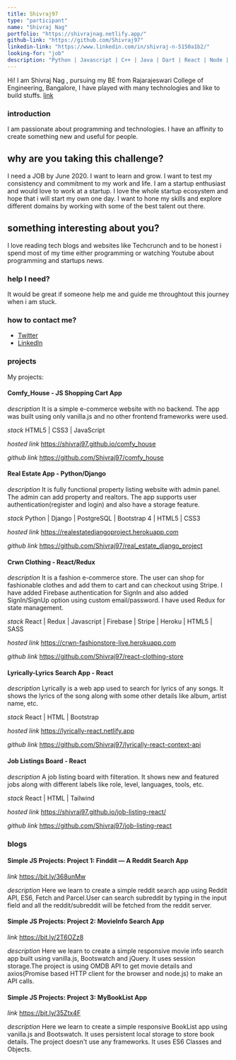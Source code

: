 ```yaml
---
title: Shivraj97
type: "participant"
name: "Shivraj Nag"
portfolio: "https://shivrajnag.netlify.app/"
github-link: "https://github.com/Shivraj97"
linkedin-link: "https://www.linkedin.com/in/shivraj-n-5150a1b2/"
looking-for: "job"
description: "Python | Javascript | C++ | Java | Dart | React | Node | Django | Flutter | Startup Enthusiast"
---
```


Hi! I am Shivraj Nag , pursuing my BE from Rajarajeswari College of Engineering, Bangalore, I have played with many technologies and like to build stuffs. [link](https://github.com/Shivraj97)

### introduction

I am passionate about programming and technologies. I have an affinity to create something new and useful for people.

## why are you taking this challenge?

I need a JOB by June 2020.
I want to learn and grow. I want to test my consistency and commitment to my work and life.
I am a startup enthusiast and would love to work at a startup. I love the whole startup ecosystem and hope that i will start my own one day. I want to hone my skills and explore different domains by working with some of the best talent out there.

## something interesting about you?

I love reading tech blogs and websites like Techcrunch and to be honest i spend most of my time either programming or watching Youtube about programming and startups news.

### help I need?

It would be great if someone help me and guide me throughtout this journey when i am stuck.

### how to contact me?

- [Twitter](https://twitter.com/ShivrajNag1997)
- [LinkedIn](https://www.linkedin.com/in/shivraj-n-5150a1b2/)

### projects

My projects:

#### Comfy_House - JS Shopping Cart App

_description_ It is a simple e-commerce website with no backend. The app was built using only vanilla.js and no other frontend frameworks were used.

_stack_ HTML5 | CSS3 | JavaScript

_hosted link_ https://shivraj97.github.io/comfy_house

_github link_ https://github.com/Shivraj97/comfy_house

#### Real Estate App - Python/Django

_description_ It is fully functional property listing website with admin panel. The admin can add property and realtors. The app supports user authentication(register and login) and also have a storage feature.

_stack_ Python | Django | PostgreSQL | Bootstrap 4 | HTML5 | CSS3

_hosted link_ https://realestatedjangoproject.herokuapp.com

_github link_ https://github.com/Shivraj97/real_estate_django_project

#### Crwn Clothing - React/Redux

_description_ It is a fashion e-commerce store. The user can shop for fashionable clothes and add them to cart and can checkout using Stripe. I have added Firebase authentication for SignIn and also added SignIn/SignUp option using custom email/password. I have used Redux for state management.

_stack_ React | Redux | Javascript | Firebase | Stripe | Heroku | HTML5 | SASS

_hosted link_ https://crwn-fashionstore-live.herokuapp.com

_github link_ https://github.com/Shivraj97/react-clothing-store

#### Lyrically-Lyrics Search App - React

_description_ Lyrically is a web app used to search for lyrics of any songs. It shows the lyrics of the song along with some other details like album, artist name, etc.

_stack_ React | HTML | Bootstrap

_hosted link_ https://lyrically-react.netlify.app

_github link_ https://github.com/Shivraj97/lyrically-react-context-api

#### Job Listings Board - React

_description_ A job listing board with filteration. It shows new and featured jobs along with different labels like role, level, languages, tools, etc.

_stack_ React | HTML | Tailwind

_hosted link_ https://shivraj97.github.io/job-listing-react/

_github link_ https://github.com/Shivraj97/job-listing-react

### blogs

#### Simple JS Projects: Project 1: Finddit — A Reddit Search App

_link_ https://bit.ly/368unMw

_description_ Here we learn to create a simple reddit search app using Reddit API, ES6, Fetch and Parcel.User can search subreddit by typing in the input field and all the reddit/subreddit will be fetched from the reddit server.

#### Simple JS Projects: Project 2: MovieInfo Search App

_link_ https://bit.ly/2T6OZz8

_description_ Here we learn to create a simple responsive movie info search app built using vanilla.js, Bootswatch and jQuery. It uses session storage.The project is using OMDB API to get movie details and axios(Promise based HTTP client for the browser and node.js) to make an API calls.

#### Simple JS Projects: Project 3: MyBookList App

_link_ https://bit.ly/35Ztx4F

_description_ Here we learn to create a simple responsive BookList app using vanilla.js and Bootswatch. It uses persistent local storage to store book details. The project doesn't use any frameworks. It uses ES6 Classes and Objects.
